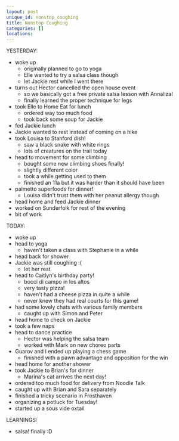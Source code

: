 ```yaml
---
layout: post
unique_id: nonstop_coughing
title: Nonstop Coughing
categories: []
locations: 
---
```


YESTERDAY:
* woke up
  * originally planned to go to yoga
  * Elle wanted to try a salsa class though
  * let Jackie rest while I went there
* turns out Hector cancelled the open house event
  * so we basically got a free private salsa lesson with Annaliza!
  * finally learned the proper technique for legs
* took Elle to Home Eat for lunch
  * ordered way too much food
  * took back some soup for Jackie
* fed Jackie lunch
* Jackie wanted to rest instead of coming on a hike
* took Louisa to Stanford dish!
  * saw a black snake with white rings
  * lots of creatures on the trail today
* head to movement for some climbing
  * bought some new climbing shoes finally!
  * slightly different color
  * took a while getting used to them
  * finished an 11a but it was harder than it should have been
* palmetto superfoods for dinner!
  * Louisa didn't trust them with her peanut allergy though
* head home and feed Jackie dinner
* worked on Sunderfolk for rest of the evening
* bit of work

TODAY:
* woke up
* head to yoga
  * haven't taken a class with Stephanie in a while
* head back for shower
* Jackie was still coughing :(
  * let her rest
* head to Caitlyn's birthday party!
  * bocci di campo in los altos
  * very tasty pizza!
  * haven't had a cheese pizza in quite a while
  * never knew they had real courts for this game!
* had some lovely chats with various family members
  * caught up with Simon and Peter
* head home to check on Jackie
* took a few naps
* head to dance practice
  * Hector was helping the salsa team
  * worked with Mark on new choreo parts
* Guarov and I ended up playing a chess game
  * finished with a pawn advantage and opposition for the win
* head home for another shower
* took Jackie to Brian's for dinner
  * Marina's cat arrives the next day!
* ordered too much food for delivery from Noodle Talk
* caught up with Brian and Sara separately
* finished a tricky scenario in Frosthaven
* organizing a potluck for Tuesday!
* started up a sous vide oxtail

LEARNINGS:
* salsa! finally :D

